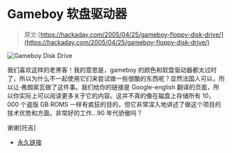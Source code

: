 # Gameboy 软盘驱动器

> 原文:[https://hackaday.com/2005/04/25/gameboy-floppy-disk-drive/](https://hackaday.com/2005/04/25/gameboy-floppy-disk-drive/)

![Gameboy Disk Drive](img/60db265cce404d6a234cf73a88704a19.png)

我们喜欢这样的老黑客！我的意思是，gameboy 的颜色和软盘驱动器都太过时了，所以为什么不一起使用它们来尝试做一些很酷的东西呢？显然法国人可以，所以让·弗朗索瓦做了这件事。我们给你的链接是 Google-english 翻译的页面，所以你实际上可以阅读更多关于它的内容。这并不真的像在磁盘上存储所有 10，000 个盗版 GB ROMS 一样有疯狂的目的，但它非常深入地讲述了做这个项目的技术优势和方面。非常好的工作…90 年代骄傲吗？

谢谢[托吉]

*   [永久链接](http://translate.google.com/translate?hl=en&sl=fr&u=http://jeanfrancoisdelnero.free.fr/gbdk/&prev=/search%3Fq%3Dhttp://jeanfrancoisdelnero.free.fr/gbdk/index.html%26hl%3Den%26lr%3D%26c2coff%3D1%26safe%3Doff%26client%3Dfirefox%26rls%3Dorg.mozilla:en-US:off)